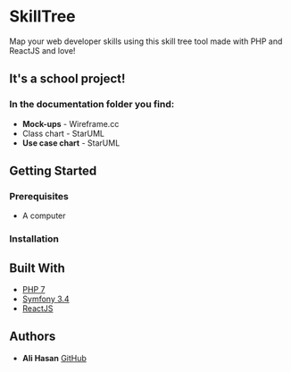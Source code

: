 # SkillTree

Map your web developer skills using this skill tree tool made with PHP and ReactJS and love!

## It's a school project!

### In the documentation folder you find:
* **Mock-ups** - Wireframe.cc
* Class chart - StarUML
* **Use case chart** - StarUML

## Getting Started



### Prerequisites

* A computer


### Installation



## Built With

* [PHP 7]('http://php.net/manual/fr/index.php')
* [Symfony 3.4]('https://symfony.com/doc/3.4/setup.html')
* [ReactJS]('https://reactjs.org/docs/hello-world.html')

## Authors

* **Ali Hasan** [GitHub](https://github.com/aliisright)
